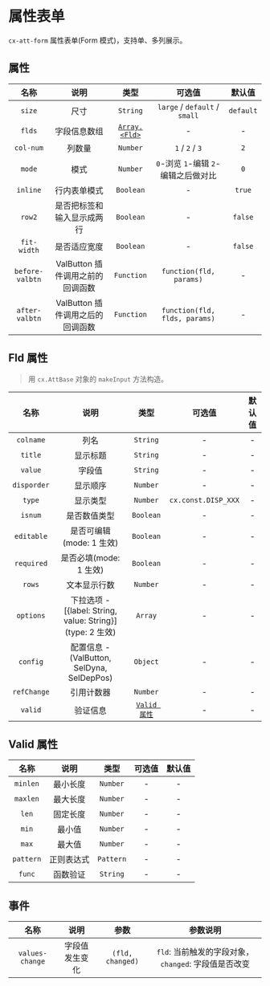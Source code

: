 # 属性表单

`cx-att-form` 属性表单(Form 模式)，支持单、多列展示。

## 属性

|  名称  |  说明  |  类型  |  可选值  |  默认值  |
|:------:|:------:|:------:|:--------:|:--------:|
|  `size`  |  尺寸  |  `String`  |  `large` / `default` / `small`  |  `default`  |
|  `flds`  |  字段信息数组  |  [`Array.<Fld>`](#fld-属性)  |  -  |  -  |
|  `col-num`  |  列数量  |  `Number`  |  `1` / `2` / `3`  |  `2`  |
|  `mode`  |  模式  |  `Number`  |  `0`-浏览 `1`-编辑 `2`-编辑之后做对比  |  `0`  |
|  `inline`  |  行内表单模式  |  `Boolean`  |  -  |  `true`  |
|  `row2`  |  是否把标签和输入显示成两行  |  `Boolean`  |  -  |  `false`  |
|  `fit-width`  |  是否适应宽度  |  `Boolean`  |  -  |  `false`  |
|  `before-valbtn`  |  ValButton 插件调用之前的回调函数  |  `Function`  |  `function(fld, params)`  |  -  |
|  `after-valbtn`  |  ValButton 插件调用之后的回调函数  |  `Function`  |  `function(fld, flds, params)`  |  -  |

## Fld 属性

> 用 `cx.AttBase` 对象的 `makeInput` 方法构造。

|  名称  |  说明  |  类型  |  可选值  |  默认值  |
|:------:|:------:|:------:|:--------:|:--------:|
|  `colname`  |  列名  |  `String`  |  -  |  -  |
|  `title`  |  显示标题  |  `String`  |  -  |  -  |
|  `value`  |  字段值  |  `String`  |  -  |  -  |
|  `disporder`  |  显示顺序  |  `Number`  |  -  |  -  |
|  `type`  |  显示类型  |  `Number`  |  `cx.const.DISP_XXX`  |  -  |
|  `isnum`  |  是否数值类型  |  `Boolean`  |  -  |  -  |
|  `editable`  |  是否可编辑(mode: 1 生效)  |  `Boolean`  |  -  |  -  |
|  `required`  |  是否必填(mode: 1 生效)  |  `Boolean`  |  -  |  -  |
|  `rows`  |  文本显示行数  |  `Number`  |  -  |  -  |
|  `options`  |  下拉选项 - [{label: String, value: String}] (type: 2 生效)  |  `Array`  |  -  |  -  |
|  `config`  |  配置信息 - (ValButton, SelDyna, SelDepPos)  |  `Object`  |  -  |  -  |
|  `refChange`  |  引用计数器  |  `Number`  |  -  |  -  |
|  `valid`  |  验证信息  |  [`Valid 属性`](#valid-属性)  |  -  |  -  |

## Valid 属性

|  名称  |  说明  |  类型  |  可选值  |  默认值  |
|:------:|:------:|:------:|:--------:|:--------:|
|  `minlen`  |  最小长度  |  `Number`  |  -  |  -  |
|  `maxlen`  |  最大长度  |  `Number`  |  -  |  -  |
|  `len`  |  固定长度  |  `Number`  |  -  |  -  |
|  `min`  |  最小值  |  `Number`  |  -  |  -  |
|  `max`  |  最大值  |  `Number`  |  -  |  -  |
|  `pattern`  |  正则表达式  |  `Pattern`  |  -  |  -  |
|  `func`  |  函数验证  |  `String`  |  -  |  -  |

## 事件

|  名称  |  说明  |  参数  |  参数说明  |
|:------:|:------:|:------:|:----------:|
|  `values-change`  |  字段值发生变化  |  `(fld, changed)`  |  `fld`: 当前触发的字段对象，`changed`: 字段值是否改变  | 